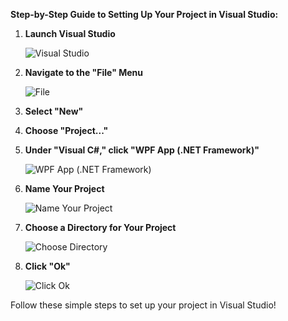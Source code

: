 **Step-by-Step Guide to Setting Up Your Project in Visual Studio:**

1. **Launch Visual Studio**

   ![Visual Studio](https://github.com/ravenleeblack/Illeshian-Ide/assets/76606152/b6de6000-eb7c-4115-84e9-35505189582d)

2. **Navigate to the "File" Menu**

   ![File](https://github.com/ravenleeblack/Illeshian-Ide/assets/76606152/fa7258aa-a4c9-4f63-8cad-c57d211dbdef)

3. **Select "New"**

4. **Choose "Project..."**

5. **Under "Visual C#," click "WPF App (.NET Framework)"**

   ![WPF App (.NET Framework)](https://github.com/ravenleeblack/Illeshian-Ide/assets/76606152/0f432ebc-6e58-4355-bfe3-b0e47c0b39df)

6. **Name Your Project**

   ![Name Your Project](https://github.com/ravenleeblack/Illeshian-Ide/assets/76606152/9e3c7ee3-3081-4637-9f50-93997ed2998e)

7. **Choose a Directory for Your Project**

   ![Choose Directory](https://github.com/ravenleeblack/Illeshian-Ide/assets/76606152/38ba900e-049b-41c7-bd4f-bbcde589b9b1)

8. **Click "Ok"**

   ![Click Ok](https://github.com/ravenleeblack/Illeshian-Ide/assets/76606152/dcc5516d-835e-4890-a3be-26678e136fdc)

Follow these simple steps to set up your project in Visual Studio!
